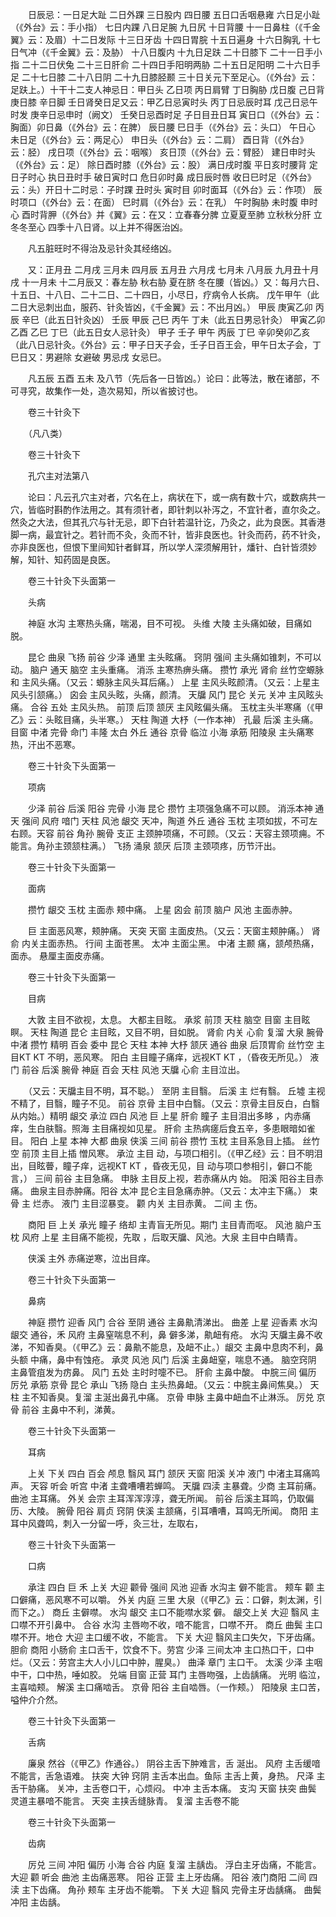 <!-- { "loadSidebar": true } -->
　　日辰忌：一日足大趾 二日外踝 三日股内 四日腰 五日口舌咽悬雍 六日足小趾（《外台》云：手小指） 七日内踝 八日足腕 九日尻 十日背腰 十一日鼻柱（《千金翼》云：及眉）十二日发际 十三日牙齿 十四日胃脘 十五日遍身 十六日胸乳 十七日气冲（《千金翼》云：及胁） 十八日腹内 十九日足趺 二十日膝下 二十一日手小指 二十二日伏兔 二十三日肝俞 二十四日手阳明两胁 二十五日足阳明 二十六日手足 二十七日膝 二十八日阴 二十九日膝胫颞 三十日关元下至足心。（《外台》云：足趺上。）十干十二支人神忌日：甲日头 乙日项 丙日肩臂 丁日胸胁 戊日腹 己日背 庚日膝 辛日脚 壬日肾癸日足又云：甲乙日忌寅时头 丙丁日忌辰时耳 戊己日忌午时发 庚辛日忌申时（阙文） 壬癸日忌酉时足 子日目丑日耳 寅日口（《外台》云：胸面）卯日鼻（《外台》云：在脾） 辰日腰 巳日手（《外台》云：头口） 午日心 未日足（《外台》云：两足心） 申日头（《外台》云：二肩） 酉日背（《外台》云：胫） 戌日项（《外台》云：咽喉） 亥日顶（《外台》云：臂胫） 建日申时头（《外台》云：足） 除日酉时膝（《外台》云：股） 满日戌时腹 平日亥时腰背 定日子时心 执日丑时手 破日寅时口 危日卯时鼻 成日辰时唇 收日巳时足（《外台》云：头）开日十二时忌：子时踝 丑时头 寅时目 卯时面耳（《外台》云：作项） 辰时项口（《外台》云：在面） 巳时肩（《外台》云：在乳） 午时胸胁 未时腹 申时心 酉时背胛（《外台》并《翼》云：在又：立春春分脾 立夏夏至肺 立秋秋分肝 立冬冬至心 四季十八日肾。以上并不得医治凶。

　　凡五脏旺时不得治及忌针灸其经络凶。

　　又：正月丑 二月戌 三月未 四月辰 五月丑 六月戌 七月未 八月辰 九月丑十月戌 十一月未 十二月辰又：春左胁 秋右胁 夏在脐 冬在腰（皆凶。）又：每月六日、十五日、十八日、二十二日、二十四日，小尽日，疗病令人长病。 戊午甲午（此二日大忌刺出血，服药、针灸皆凶，《千金翼》云：不出月凶。） 甲辰 庚寅乙卯 丙辰 辛巳（此五日针灸凶） 壬辰 甲辰 己巳 丙午 丁未（此五日男忌针灸） 甲寅乙卯 乙酉 乙巳 丁巳（此五日女人忌针灸） 甲子 壬子 甲午 丙辰 丁巳 辛卯癸卯乙亥（此八日忌针灸。《外台》云：甲子日天子会，壬子日百王会，甲午日太子会，丁巳日又：男避除 女避破 男忌戌 女忌巳。

　　凡五辰 五酉 五未 及八节（先后各一日皆凶。）论曰：此等法，散在诸部，不可寻究，故集作一处，造次易知，所以省披讨也。

　　卷三十针灸下

　　（凡八类）

　　卷三十针灸下

　　孔穴主对法第八

　　论曰：凡云孔穴主对者，穴名在上，病状在下，或一病有数十穴，或数病共一穴，皆临时斟酌作法用之。其有须针者，即针刺以补泻之，不宜针者，直尔灸之。然灸之大法，但其孔穴与针无忌，即下白针若温针讫，乃灸之，此为良医。其香港脚一病，最宜针之。若针而不灸，灸而不针，皆非良医也。针灸而药，药不针灸，亦非良医也，但恨下里间知针者鲜耳，所以学人深须解用针，燔针、白针皆须妙解，知针、知药固是良医。

　　卷三十针灸下头面第一

　　头病

　　神庭 水沟 主寒热头痛，喘渴，目不可视。 头维 大陵 主头痛如破，目痛如脱。

　　昆仑 曲泉 飞扬 前谷 少泽 通里 主头眩痛。 窍阴 强间 主头痛如锥刺，不可以动。 脑户 通天 脑空 主头重痛。 消泺 主寒热痹头痛。 攒竹 承光 肾俞 丝竹空螈脉 和 主风头痛。（又云：螈脉主风头耳后痛。） 上星 主风头眩颜清。（又云：上星主风头引颔痛。） 囟会 主风头眩，头痛，颜清。 天牖 风门 昆仑 关元 关冲 主风眩头痛。 合谷 五处 主风头热。 前顶 后顶 颔厌 主风眩偏头痛。 玉枕主头半寒痛（《甲乙》云：头眩目痛，头半寒。） 天柱 陶道 大杼（一作本神） 孔最 后溪 主头痛。目窗 中渚 完骨 命门 丰隆 太白 外丘 通谷 京骨 临泣 小海 承筋 阳陵泉 主头痛寒热，汗出不恶寒。

　　卷三十针灸下头面第一

　　项病

　　少泽 前谷 后溪 阳谷 完骨 小海 昆仑 攒竹 主项强急痛不可以顾。 消泺本神 通天 强间 风府 喑门 天柱 风池 龈交 天冲，陶道 外丘 通谷 玉枕 主项如拔，不可左右顾。天容 前谷 角孙 腕骨 支正 主颈肿项痛，不可顾。（又云：天容主颈项痈。不能言。角孙主颈颔柱满。） 飞扬 涌泉 颔厌 后顶 主颈项疼，历节汗出。

　　卷三十针灸下头面第一

　　面病

　　攒竹 龈交 玉枕 主面赤 颊中痛。 上星 囟会 前顶 脑户 风池 主面赤肿。

　　巨 主面恶风寒，颊肿痛。 天突 天窗 主面皮热。（又云：天窗主颊肿痛。） 肾俞 内关主面赤热。 行间 主面苍黑。 太冲 主面尘黑。 中渚 主颞 痛，颔颅热痛，面赤。 悬厘主面皮赤痛。

　　卷三十针灸下头面第一

　　目病

　　大敦 主目不欲视，太息。 大都主目眩。 承浆 前顶 天柱 脑空 目窗 主目眩瞑。 天柱 陶道 昆仑 主目眩，又目不明，目如脱。 肾俞 内关 心俞 复溜 大泉 腕骨中渚 攒竹 精明 百会 委中 昆仑 天柱 本神 大杼 颔厌 通谷 曲泉 后顶胃俞 丝竹空 主目KT KT 不明，恶风寒。 阳白 主目瞳子痛痒，远视KT KT ，（昏夜无所见。） 液门 前谷 后溪 腕骨 神庭 百会 天柱 风池 天牖 心俞 主目泣出。

　　（又云：天牖主目不明，耳不聪。） 至阴 主目翳。 后溪 主 烂有翳。 丘墟 主视不精了，目翳，瞳子不见。 前谷 京骨 主目中白翳。（又云：京骨主目反白，白翳从内始。）精明 龈交 承泣 四白 风池 巨 上星 肝俞 瞳子 主目泪出多眵 ，内赤痛痒，生白肤翳。照海 主目痛视如见星。 肝俞 主热病瘥后食五辛，多患眼暗如雀目。 阳白 上星 本神 大都 曲泉 侠溪 三间 前谷 攒竹 玉枕 主目系急目上插。 丝竹空 前顶 主目上插 憎风寒。 承泣 主目 动，与项口相引。（《甲乙经》云：目不明泪出，目眩瞢，瞳子痒，远视KT KT ，昏夜无见，目 动与项口参相引，僻口不能言，） 三间 前谷 主目急痛。 申脉 主目反上视，若赤痛从内 始。 阳溪 阳谷主目赤痛。 曲泉主目赤肿痛。阳谷 太冲 昆仑主目急痛赤肿。（又云：太冲主下痛。） 束骨 主 烂赤。 液门 主目涩暴变。 颧 内关 主目赤黄。 二间 主 伤。

　　商阳 巨 上关 承光 瞳子 络却 主青盲无所见。期门 主目青而呕。 风池 脑户玉枕 风府 上星 主目痛不能视，先取 ，后取天牖、风池。大泉 主目中白睛青。

　　侠溪 主外 赤痛逆寒，泣出目痒。

　　卷三十针灸下头面第一

　　鼻病

　　神庭 攒竹 迎香 风门 合谷 至阴 通谷 主鼻鼽清涕出。 曲差 上星 迎香素 水沟 龈交 通谷，禾 风府 主鼻窒喘息不利，鼻 僻多涕，鼽衄有疮。 水沟 天牖主鼻不收涕，不知香臭。（《甲乙》云：鼻鼽不能息，及衄不止。）龈交 主鼻中息肉不利，鼻头额 中痛，鼻中有蚀疮。 承灵 风池 风门 后溪 主鼻衄窒，喘息不通。 脑空窍阴 主鼻管疽发为疠鼻。 风门 五处 主时时嚏不已。 肝俞 主鼻中酸。 中脘三间 偏历 厉兑 承筋 京骨 昆仑 承山 飞扬 隐白 主头热鼻衄。（又云：中脘主鼻间焦臭。） 天柱 主不知香臭。复溜 主涎出鼻孔中痛。 京骨 申脉 主鼻中衄血不止淋泺。 厉兑 京骨 前谷 主鼻中不利，涕黄。

　　卷三十针灸下头面第一

　　耳病

　　上关 下关 四白 百会 颅息 翳风 耳门 颔厌 天窗 阳溪 关冲 液门 中渚主耳痛鸣声。 天容 听会 听宫 中渚 主聋嘈嘈若蝉鸣。 天牖 四渎 主暴聋。少商 主耳前痛。 曲池 主耳痛。 外关 会宗 主耳浑浑淳淳，聋无所闻。 前谷 后溪主耳鸣，仍取偏历、大陵。 腕骨 阳谷 肩贞 窍阴 侠溪 主颔痛，引耳嘈嘈，耳鸣无所闻。 商阳 主耳中风聋鸣，刺入一分留一呼，灸三壮，左取右，

　　卷三十针灸下头面第一

　　口病

　　承注 四白 巨 禾 上关 大迎 颧骨 强间 风池 迎香 水沟主 僻不能言。 颊车 颧 主口僻痛，恶风寒不可以嚼。 外关 内庭 三里 大泉（《甲乙》云：口僻，刺太渊，引而下之。） 商丘 主僻噤。 水沟 龈交 主口不能噤水浆 僻。 龈交上关 大迎 翳风 主口噤不开引鼻中。 合谷 水沟 主唇吻不收，喑不能言，口噤不开。 商丘 曲鬓 主口噤不开。地仓 大迎 主口缓不收，不能言。 下关 大迎 翳风主口失欠，下牙齿痛。 胆俞 商阳 小肠俞 主口舌干，饮食不下。劳宫 少泽 三间太冲 主口热口干，口中烂。（又云：劳宫主大人小儿口中肿，腥臭。） 曲泽 章门 主口干。 太溪 少泽 主咽中干，口中热，唾如胶。 兑端 目窗 正营 耳门 主唇吻强，上齿龋痛。 光明 临泣，主喜啮颊。 解溪 主口痛啮舌。 京骨 阳谷 主自啮唇。（一作颊。） 阳陵泉 主口苦，嗌仲介介然。

　　卷三十针灸下头面第一

　　舌病

　　廉泉 然谷（《甲乙》作通谷。） 阴谷主舌下肿难言，舌 涎出。 风府 主舌缓喑不能言，舌急语难。 扶突 大钟 窍阴 主舌本出血。鱼际 主舌上黄，身热。 尺泽 主舌干胁痛。 关冲，主舌卷口干，心烦闷。 中冲 主舌本痛。 支沟 天窗 扶突 曲鬓 灵道主暴喑不能言。 天突 主挟舌缝脉青。 复溜 主舌卷不能

　　卷三十针灸下头面第一

　　齿病

　　厉兑 三间 冲阳 偏历 小海 合谷 内庭 复溜 主龋齿。 浮白主牙齿痛，不能言。 大迎 颧 听会 曲池 主齿痛恶寒。 阳谷 正营 主上牙齿痛。 阳谷 液门商阳 二间 四渎 主下齿痛。 角孙 颊车 主牙齿不能嚼。 下关 大迎 翳风 完骨主牙齿龋痛。 曲鬓 冲阳 主齿龋。

